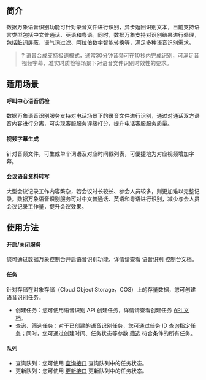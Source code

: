 ## 简介

数据万象语音识别功能可针对录音文件进行识别，异步返回识别文本，目前支持语言类型包括中文普通话、英语和粤语。同时，数据万象支持对识别结果进行处理，包括脏词屏蔽、语气词过滤、阿拉伯数字智能转换等，满足多种语音识别需求。

>? 语音合成支持极速模式，通常30分钟音频可在10秒内完成识别，可满足音视频字幕、准实时质检等场景下对语音文件识别时效性的要求。


## 适用场景

#### 呼叫中心语音质检

数据万象语音识别服务支持对电话场景下的录音文件进行识别，通过对通话双方语音内容进行分离，可实现客服服务评级打分，提升电话客服服务质量。

#### 视频字幕生成

针对音频文件，可生成单个词语及对应时间戳列表，可便捷地为对应视频增加字幕。

#### 会议语音资料转写

大型会议记录工作内容繁杂，若会议时长较长、参会人员较多，则更加难以完整记录。数据万象语音识别服务可对中文普通话、英语和粤语进行识别，减少与会人员会议记录工作量，提升会议效果。

## 使用方法

#### 开启/关闭服务

您可通过数据万象控制台开启语音识别功能，详情请查看 [语音识别](https://cloud.tencent.com/document/product/460/46224) 控制台文档。

#### 任务

针对存储在对象存储（Cloud Object Storage，COS）上的存量数据，您可创建语音识别任务。

- 创建任务：您可使用语音识别 API 创建任务，详情请查看创建任务 [API 文档](https://cloud.tencent.com/document/product/460/46228)。
- 查询、筛选任务：对于已创建的语音识别任务，您可通过任务 ID [查询指定任务](https://cloud.tencent.com/document/product/460/46229)；同时，您可通过创建时间、任务状态等参数 [筛选](https://cloud.tencent.com/document/product/460/46230) 符合条件的所有任务。


#### 队列

- 查询队列：您可使用 [查询接口](https://cloud.tencent.com/document/product/460/46234) 查询队列中的任务状态。
- 更新队列：您可使用 [更新接口](https://cloud.tencent.com/document/product/460/46235) 更新队列中的任务状态。

